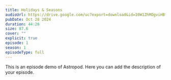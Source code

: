 ```yaml
---
title: Holidays & Seasons
audioUrl: https://drive.google.com/uc?export=download&id=10W1ZhMOgviHBfNeB4EcPMGUuw9N9Q6qc
pubDate: Oct 28 2024
duration: 44:26
size: 87.6
cover: ""
explicit: true
episode: 1
season: 1
episodeType: full
---
```

This is an episode demo of Astropod. Here you can add the description of your episode.